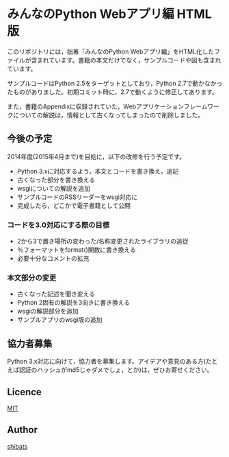 みんなのPython Webアプリ編 HTML版=====================================このリポジトリには，拙著「みんなのPython Webアプリ編」をHTML化したファイルが含まれています。書籍の本文だけでなく，サンプルコードや図も含まれています。サンプルコードはPython 2.5をターゲットとしており，Python 2.7で動かなかったものがありました。初期コミット時に，2.7で動くように修正してあります。また，書籍のAppendixに収録されていた，Webアプリケーションフレームワークについての解説は，情報として古くなってしまったので削除しました。## 今後の予定2014年度(2015年4月まで)を目処に，以下の改修を行う予定です。+ Python 3.xに対応するよう，本文とコードを書き換え，追記+ 古くなった部分を書き換える+ wsgiについての解説を追加+ サンプルコードのRSSリーダーをwsgi対応に+ 完成したら，どこかで電子書籍として公開### コードを3.0対応にする際の目標+ 2から3で置き場所の変わった/名称変更されたライブラリの追従+ ％フォーマットをformat()関数に書き換える+ 必要十分なコメントの拡充### 本文部分の変更+ 古くなった記述を聞き変える+ Python 2固有の解説を3向きに書き換える+ wsgiの解説部分を追加+ サンプルアプリのwsgi版の追加## 協力者募集Python 3.x対応に向けて，協力者を募集します。アイデアや意見のある方(たとえば認証のハッシュがmd5じゃダメでしょ，とか)は，ぜひお寄せください。## Licence[MIT](https://github.com/tcnksm/tool/blob/master/LICENCE)## Author[shibats](https://github.com/shibats)